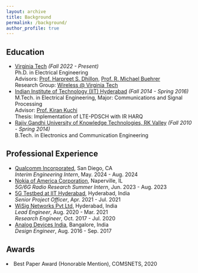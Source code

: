 ```yaml
---
layout: archive
title: Background
permalink: /background/
author_profile: true
---
```

<div class="cv">
    <script src="https://kit.fontawesome.com/a076d05399.js"></script>
	
<h2> <strong> Education</strong> </h2>
<ul>
  <li>
    <a href="https://www.vt.edu/">Virginia Tech</a> <i>(Fall 2022 - Present)</i> <br>
    Ph.D. in Electrical Engineering <br>
    Advisors: <a href="https://www.dhillon.ece.vt.edu/index.html">Prof. Harpreet S. Dhillon</a>, <a href="https://ece.vt.edu/people/profile/buehrer.html">Prof. R. Michael Buehrer</a> <br>
    Research Group: <a href="https://wireless.vt.edu/">Wireless @ Virginia Tech
  </li>
  <li>
    <a href="https://www.iith.ac.in/">Indian Institute of Technology (IIT) Hyderabad</a> <i>(Fall 2014 - Spring 2016)</i> <br>
    M.Tech. in Electrical Engineering, Major: Communications and Signal Processing <br>
    Advisor: <a href="https://www.iith.ac.in/ee/kkuchi/">Prof. Kiran Kuchi</a> <br>
    Thesis: Implementation of LTE-PDSCH with IR HARQ
  </li>
  <li>
    <a href="https://rguktrkv.ac.in/">Rajiv Gandhi University of Knowledge Technologies, RK Valley</a> <i>(Fall 2010 - Spring 2014)</i> <br>
    B.Tech. in Electronics and Communication Engineering 
  </li>
</ul>

<h2> <strong> Professional Experience</strong> </h2>
<ul>
  <li>
    <a href="https://www.qualcomm.com/">Qualcomm Incorporated</a>, San Diego, CA <br>
    <i>Interim Engineering Intern</i>, May. 2024 - Aug. 2024
  </li>	  
  <li>
    <a href="https://www.nokia.com/">Nokia of America Corporation</a>, Naperville, IL <br>
    <i>5G/6G Radio Research Summer Intern</i>, Jun. 2023 - Aug. 2023
  </li>
  <li>
    <a href="http://5g.iith.ac.in/">5G Testbed at IIT Hyderabad</a>, Hyderabad, India <br>
    <i>Senior Project Officer</i>, Apr. 2021 - Jul. 2021
  </li>
  <li>
    <a href="https://wisig.com/">WiSig Networks Pvt Ltd</a>, Hyderabad, India <br>
    <i>Lead Engineer</i>, Aug. 2020 - Mar. 2021 <br>
    <i>Research Engineer</i>, Oct. 2017 - Jul. 2020
  </li>
  <li>
    <a href="https://www.analog.com/en/index.html">Analog Devices India</a>, Bangalore, India <br>
    <i>Design Engineer</i>, Aug. 2016 - Sep. 2017
  </li>		
</ul>

<h2> <strong> Awards</strong> </h2>
<li> Best Paper Award (Honorable Mention), COMSNETS, 2020  </li>		
</ul>
